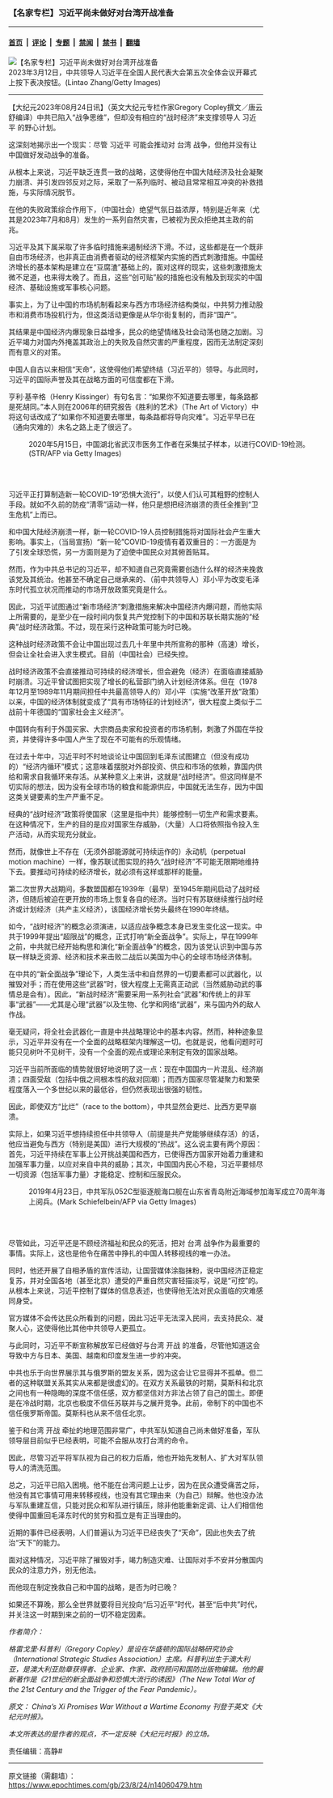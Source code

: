 ### 【名家专栏】习近平尚未做好对台湾开战准备

---

#### [首页](../../../..?n14060479) &nbsp;|&nbsp; [评论](../../../../../epoch-comment?n14060479) &nbsp;|&nbsp; [专题](../../../../../epoch-special?n14060479) &nbsp;|&nbsp; [禁闻](../../../../../epoch-news?n14060479) &nbsp;|&nbsp; [禁书](../../../../../books?n14060479) &nbsp;|&nbsp; [翻墙](https://github.com/gfw-breaker/nogfw/blob/master/README.md?n14060479)


<div><img alt="【名家专栏】习近平尚未做好对台湾开战准备" class="attachment-djy_600_400 size-djy_600_400 wp-post-image" src="https://i.epochtimes.com/assets/uploads/2023/08/id14060484-XiJingping_inBeijingGettyImages-1248967235-870x522-600x400.jpg"/>
<div class="caption">
 2023年3月12日，中共领导人习近平在全国人民代表大会第五次全体会议开幕式上按下表决按钮。(Lintao Zhang/Getty Images)
</div></div><hr/><div class="post_content" id="artbody" itemprop="articleBody">
 <!-- article content begin -->
 <p>
  【大纪元2023年08月24日讯】（英文大纪元专栏作家Gregory Copley撰文／唐云舒编译）中共已陷入“战争思维”，但却没有相应的“战时经济”来支撑领导人
  <ok href="https://www.epochtimes.com/gb/tag/%E4%B9%A0%E8%BF%91%E5%B9%B3.html">
   习近平
  </ok>
  的野心计划。
 </p>
 <p>
  这深刻地揭示出一个现实：尽管
  <ok href="https://www.epochtimes.com/gb/tag/%E4%B9%A0%E8%BF%91%E5%B9%B3.html">
   习近平
  </ok>
  可能会推动对
  <ok href="https://www.epochtimes.com/gb/tag/%E5%8F%B0%E6%B9%BE.html">
   台湾
  </ok>
  战争，但他并没有让中国做好发动战争的准备。
 </p>
 <p>
  从根本上来说，习近平缺乏连贯一致的战略，这使得他在中国大陆经济及社会凝聚力崩溃、并引发四邻反对之际，采取了一系列临时、被动且常常相互冲突的补救措施，与实际情况脱节。
 </p>
 <p>
  在他的失败政策综合作用下，（中国社会）绝望气氛日益浓厚，特别是近年来（尤其是2023年7月和8月）发生的一系列自然灾害，已被视为民众拒绝其主政的前兆。
 </p>
 <p>
  习近平及其下属采取了许多临时措施来遏制经济下滑。不过，这些都是在一个既非自由市场经济，也非真正由消费者驱动的经济框架内实施的西式刺激措施。中国经济增长的基本架构是建立在“豆腐渣”基础上的，面对这样的现实，这些刺激措施太微不足道，也来得太晚了。而且，这些“创可贴”般的措施也没有触及到现实的中国经济、基础设施或军事核心问题。
 </p>
 <p>
  事实上，为了让中国的市场机制看起来与西方市场经济结构类似，中共努力推动股市和消费市场投机行为，但这类活动更像是从华尔街复制的，而非“国产”。
 </p>
 <p>
  其结果是中国经济内爆现象日益增多，民众的绝望情绪及社会动荡也随之加剧。习近平竭力对国内外掩盖其政治上的失败及自然灾害的严重程度，因而无法制定深刻而有意义的对策。
 </p>
 <p>
  中国人自古以来相信“天命”，这使得他们希望终结（习近平的）领导。与此同时，习近平的国际声誉及其在战略方面的可信度都在下滑。
 </p>
 <p>
  亨利‧基辛格（Henry Kissinger）有句名言：“如果你不知道要去哪里，每条路都是死胡同。”本人则在2006年的研究报告《胜利的艺术》（The Art of Victory）中将这句话改成了“如果你不知道要去哪里，每条路都将导向灾难”。习近平早已在（通向灾难的）未名之路上走了很远了。
 </p>
 <figure aria-describedby="caption-attachment-14060487" class="wp-caption aligncenter" id="attachment_14060487" style="width: 600px">
  <ok href=" https://i.epochtimes.com/assets/uploads/2023/08/id14060487-GettyImages-1213060777-1200x796-600x398.jpg" rel="noreferrer noopener" target="_blank">
   <img alt="" class="size-large wp-image-14060487" src="https://i.epochtimes.com/assets/uploads/2023/08/id14060487-GettyImages-1213060777-1200x796-600x398.jpg"/>
  </ok>
  <br/><figcaption class="wp-caption-text" id="caption-attachment-14060487">
   2020年5月15日，中国湖北省武汉市医务工作者在采集拭子样本，以进行COVID-19检测。(STR/AFP via Getty Images)
  </figcaption><br/>
 </figure><br/>
 <p>
  习近平正打算制造新一轮COVID-19“恐惧大流行”，以使人们认可其粗野的控制人手段。就如不久前的防疫“清零”运动一样，他只是想把经济崩溃的责任全推到“卫生危机”上而已。
 </p>
 <p>
  和中国大陆经济崩溃一样，新一轮COVID-19人员控制措施将对国际社会产生重大影响。事实上，（当局宣扬）“新一轮”COVID-19疫情有着双重目的：一方面是为了引发全球恐慌，另一方面则是为了迫使中国民众对其俯首贴耳。
 </p>
 <p>
  然而，作为中共总书记的习近平，却不知道自己究竟需要创造什么样的经济来挽救该党及其统治。他甚至不确定自己继承来的、（前中共领导人）邓小平为改变毛泽东时代孤立状况而推动的市场开放政策究竟是什么。
 </p>
 <p>
  因此，习近平试图通过“新市场经济”刺激措施来解决中国经济内爆问题，而他实际上所需要的，是至少在一段时间内恢复共产党控制下的中国和苏联长期实施的“经典”战时经济政策。不过，现在采行这种政策可能为时已晚。
 </p>
 <p>
  这种战时经济政策不会让中国出现过去几十年里中共所宣称的那种（高速）增长，但会让全社会进入求生模式。目前（中国社会）已经失控。
 </p>
 <p>
  战时经济政策不会直接推动可持续的经济增长，但会避免（经济）在面临直接威胁时崩溃。习近平曾试图把实现了增长的私营部门纳入计划经济体系。但在（1978年12月至1989年11月期间担任中共最高领导人的）邓小平（实施“改革开放”政策）以来，中国的经济体制就变成了“具有市场特征的计划经济”，很大程度上类似于二战前十年德国的“国家社会主义经济”。
 </p>
 <p>
  中国转向有利于外国买家、大宗商品卖家和投资者的市场机制，刺激了外国在华投资，并使得许多中国人产生了现在不可能有的乐观情绪。
 </p>
 <p>
  在过去十年中，习近平时不时地谈论让中国回到毛泽东试图建立（但没有成功的）“经济内循环”模式；这意味着摆脱对外部投资、供应和市场的依赖，靠国内供给和需求自我循环来存活。从某种意义上来讲，这就是“战时经济”。但这同样是不切实际的想法，因为没有全球市场的粮食和能源供应，中国就无法生存，因为中国这类关键要素的生产严重不足。
 </p>
 <p>
  经典的“战时经济”政策将使国家（这里是指中共）能够控制一切生产和需求要素。在这种情况下，生产的目的是应对国家生存威胁，（大量）人口将依照指令投入生产活动，从而实现充分就业。
 </p>
 <p>
  然而，就像世上不存在（无须外部能源就可持续运作的）永动机（perpetual motion machine）一样，像苏联试图实现的持久“战时经济”不可能无限期地维持下去。要推动可持续的经济增长，就必须有这样或那样的能量。
 </p>
 <p>
  第二次世界大战期间，多数盟国都在1939年（最早）至1945年期间启动了战时经济，但随后被迫在更开放的市场上恢复各自的经济。当时只有苏联继续推行战时经济或计划经济（共产主义经济），该国经济增长势头最终在1990年终结。
 </p>
 <p>
  如今，“战时经济”的概念必须演进，以适应战争概念本身已发生变化这一现实。中共于1999年提出“超限战”的概念，正式打响“新全面战争”。实际上，早在1999年之前，中共就已经开始构思和演化“新全面战争”的概念，因为该党认识到中国与苏联一样缺乏资源、经济和技术来击败二战后以美国为中心的全球市场经济体制。
 </p>
 <p>
  在中共的“新全面战争”理论下，人类生活中和自然界的一切要素都可以武器化，以摧毁对手；而在使用这些“武器”时，很大程度上无需真正动武（当然威胁动武的事情总是会有）。因此，“新战时经济”需要采用一系列社会“武器”和传统上的非军事“武器”——尤其是心理“武器”以及生物、化学和网络“武器”，来与国内外的敌人作战。
 </p>
 <p>
  毫无疑问，将全社会武器化一直是中共战略理论中的基本内容。然而，种种迹象显示，习近平并没有在一个全面的战略框架内理解这一切。也就是说，他看问题时可能只见树叶不见树干，没有一个全面的观点或理论来制定有效的国家战略。
 </p>
 <p>
  习近平当前所面临的情势就很好地说明了这一点：现在中国国内一片混乱、经济崩溃；四面受敌（包括中俄之间根本性的敌对回潮）；而西方国家尽管凝聚力和繁荣程度落入一个多世纪以来的最低谷，但仍然表现出很强的韧性。
 </p>
 <p>
  因此，即使双方“比烂”（race to the bottom），中共显然会更烂、比西方更早崩溃。
 </p>
 <p>
  实际上，如果习近平想持续担任中共领导人（前提是共产党能够继续存活）的话，他应当避免与西方（特别是美国）进行大规模的“热战”。这么说主要有两个原因：首先，习近平持续在军事上公开挑战美国和西方，已使得西方国家开始着力重建和加强军事力量，以应对来自中共的威胁；其次，中国国内民心不稳，习近平要倾尽一切资源（包括军事力量）才能稳定、控制和压服民众。
 </p>
 <figure aria-describedby="caption-attachment-14060488" class="wp-caption aligncenter" id="attachment_14060488" style="width: 600px">
  <ok href=" https://i.epochtimes.com/assets/uploads/2023/08/id14060488-CCPNavyGettyImages-1138905514-1200x800-600x400.jpg" rel="noreferrer noopener" target="_blank">
   <img alt="" class="size-large wp-image-14060488" src="https://i.epochtimes.com/assets/uploads/2023/08/id14060488-CCPNavyGettyImages-1138905514-1200x800-600x400.jpg"/>
  </ok>
  <br/><figcaption class="wp-caption-text" id="caption-attachment-14060488">
   2019年4月23日，中共军队052C型驱逐舰海口舰在山东省青岛附近海域参加海军成立70周年海上阅兵。(Mark Schiefelbein/AFP via Getty Images)
  </figcaption><br/>
 </figure><br/>
 <p>
  尽管如此，习近平还是不顾经济福祉和民众的死活，把对
  <ok href="https://www.epochtimes.com/gb/tag/%E5%8F%B0%E6%B9%BE.html">
   台湾
  </ok>
  战争作为最重要的事情。实际上，这也是他令在痛苦中挣扎的中国人转移视线的唯一办法。
 </p>
 <p>
  同时，他还开展了自相矛盾的宣传活动，让国营媒体涂脂抹粉，说中国经济正稳定复苏，并对全国各地（甚至北京）遭受的严重自然灾害轻描淡写，说是“可控”的。从根本上来说，习近平控制了媒体的信息表述，也使得他无法对民众面临的灾难感同身受。
 </p>
 <p>
  官方媒体不会传达民众所看到的问题，因此习近平无法深入民间，去支持民众、凝聚人心，这使得他比其他中共领导人更孤立。
 </p>
 <p>
  与此同时，习近平不断宣称解放军已经做好与台湾
  <ok href="https://www.epochtimes.com/gb/tag/%E5%BC%80%E6%88%98.html">
   开战
  </ok>
  的准备，尽管他知道这会导致中方与日本、美国、越南和印度发生进一步的冲突。
 </p>
 <p>
  中共也乐于向世界展示其与俄罗斯的盟友关系，因为这会让它显得并不孤单。但二者的这种联盟关系其实从来都是很虚幻的。在双方关系最铁的时期，莫斯科和北京之间也有一种隐晦的深度不信任感，双方都坚信对方非法占领了自己的国土。即便是在冷战时期，北京也极度不信任苏联并与之展开竞争。此前，帝制下的中国也不信任俄罗斯帝国。莫斯科也从来不信任北京。
 </p>
 <p>
  鉴于和台湾
  <ok href="https://www.epochtimes.com/gb/tag/%E5%BC%80%E6%88%98.html">
   开战
  </ok>
  牵扯的地理范围非常广，中共军队知道自己尚未做好准备，军队领导层目前似乎已经表明，可能不会服从攻打台湾的命令。
 </p>
 <p>
  因此，尽管习近平将军队视为自己的权力后盾，他也开始先发制人、扩大对军队领导人的清洗范围。
 </p>
 <p>
  总之，习近平已陷入困境。他不能在台湾问题上让步，因为在民众遭受痛苦之际，他没有其它事情可用来转移视线，也没有其它理由来（为自己）辩解。他也没办法与军队重建互信，只能对民众和军队进行镇压，除非他能重新定调、让人们相信他使得中国重回毛泽东时代的贫穷和孤立是有正当理由的。
 </p>
 <p>
  近期的事件已经表明，人们普遍认为习近平已经丧失了“天命”，因此也失去了统治“天下”的能力。
 </p>
 <p>
  面对这种情况，习近平除了摧毁对手，竭力制造灾难、让国际对手不安并分散国内民众的注意力外，别无他法。
 </p>
 <p>
  而他现在制定挽救自己和中国的战略，是否为时已晚？
 </p>
 <p>
  如果还不算晚，那么全世界就要将目光投向“后习近平”时代，甚至“后中共”时代，并关注这一时期到来之前的一切不稳定因素。
 </p>
 <p>
  <em>
   作者简介：
  </em>
 </p>
 <p>
  <em>
   格雷戈里‧科普利（Gregory Copley）是设在华盛顿的国际战略研究协会（International Strategic Studies Association）主席。科普利出生于澳大利亚，是澳大利亚勋章获得者、企业家、作家、政府顾问和国防出版物编辑。他的最新著作是《21世纪的新全面战争和恐惧大流行的诱因》（The New Total War of the 21st Century and the Trigger of the Fear Pandemic）。
  </em>
 </p>
 <p>
  <em>
   原文：
   <ok href="https://www.theepochtimes.com/opinion/chinas-xi-promises-war-without-a-wartime-economy-5450719">
    China’s Xi Promises War Without a Wartime Economy
   </ok>
   刊登于英文《大纪元时报》。
  </em>
 </p>
 <p>
  <em>
   本文所表达的是作者的观点，不一定反映《大纪元时报》的立场。
  </em>
 </p>
 <p>
  责任编辑：高静#
 </p>
 <!-- article content end -->
 <div id="below_article_ad">
 </div>
</div>


---

原文链接（需翻墙）：https://www.epochtimes.com/gb/23/8/24/n14060479.htm